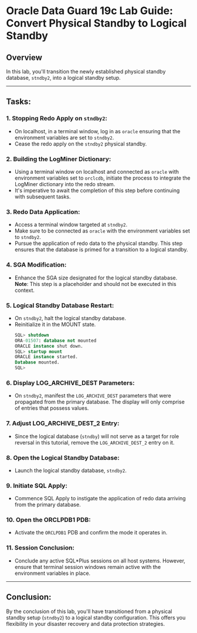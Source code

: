 # Oracle Data Guard 19c Lab Guide: Convert Physical Standby to Logical Standby

## Overview

In this lab, you'll transition the newly established physical standby database, `stndby2`, into a logical standby setup.

---

## Tasks:

### 1. **Stopping Redo Apply on `stndby2`**:
   - On localhost, in a terminal window, log in as `oracle` ensuring that the environment variables are set to `stndby2`.
   - Cease the redo apply on the `stndby2` physical standby.

### 2. **Building the LogMiner Dictionary**:
   - Using a terminal window on localhost and connected as `oracle` with environment variables set to `orclcdb`, initiate the process to integrate the LogMiner dictionary into the redo stream.
   - It's imperative to await the completion of this step before continuing with subsequent tasks.

### 3. **Redo Data Application**:
   - Access a terminal window targeted at `stndby2`.
   - Make sure to be connected as `oracle` with the environment variables set to `stndby2`.
   - Pursue the application of redo data to the physical standby. This step ensures that the database is primed for a transition to a logical standby.

### 4. **SGA Modification**:
   - Enhance the SGA size designated for the logical standby database. **Note**: This step is a placeholder and should not be executed in this context.

### 5. **Logical Standby Database Restart**:
   - On `stndby2`, halt the logical standby database.
   - Reinitialize it in the MOUNT state.
     ```sql
     SQL> shutdown
     ORA-01507: database not mounted
     ORACLE instance shut down. 
     SQL> startup mount
     ORACLE instance started.
     Database mounted.
     SQL>
     ```

### 6. **Display LOG_ARCHIVE_DEST Parameters**:
   - On `stndby2`, manifest the `LOG_ARCHIVE_DEST` parameters that were propagated from the primary database. The display will only comprise of entries that possess values.

### 7. **Adjust LOG_ARCHIVE_DEST_2 Entry**:
   - Since the logical database (`stndby`) will not serve as a target for role reversal in this tutorial, remove the `LOG_ARCHIVE_DEST_2` entry on it.

### 8. **Open the Logical Standby Database**:
   - Launch the logical standby database, `stndby2`.

### 9. **Initiate SQL Apply**:
   - Commence SQL Apply to instigate the application of redo data arriving from the primary database.

### 10. **Open the ORCLPDB1 PDB**:
   - Activate the `ORCLPDB1` PDB and confirm the mode it operates in.

### 11. **Session Conclusion**:
   - Conclude any active SQL*Plus sessions on all host systems. However, ensure that terminal session windows remain active with the environment variables in place.

---

## Conclusion:

By the conclusion of this lab, you'll have transitioned from a physical standby setup (`stndby2`) to a logical standby configuration. This offers you flexibility in your disaster recovery and data protection strategies.
